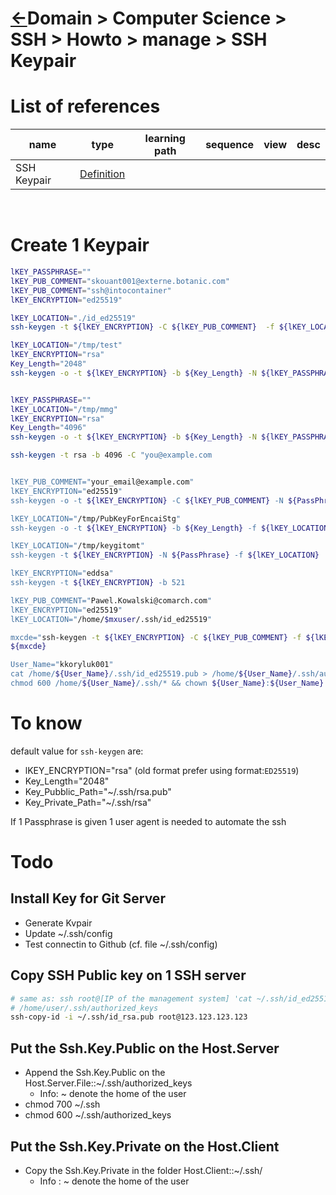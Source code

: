 <head><link rel="stylesheet" href="../../../md.css"/><script src="../../../md.js"></script></head>

[//]: #(Reference)
[Repo_Readme]:        ../list/object_list.md
[SshKeypair_Whatis]:  ../whatis/sshkeypair_whatis.md

# [&larr;][Repo_Readme]Domain > Computer Science > SSH > Howto > manage > SSH Keypair
# List of references
|name|type|learning path|sequence|view|desc|
|-|-|-|-|-|-|
|SSH Keypair|[Definition][SshKeypair_Whatis]|
<br>


# Create 1  Keypair
```bash
lKEY_PASSPHRASE=""
lKEY_PUB_COMMENT="skouant001@externe.botanic.com"
lKEY_PUB_COMMENT="ssh@intocontainer"
lKEY_ENCRYPTION="ed25519"

lKEY_LOCATION="./id_ed25519"
ssh-keygen -t ${lKEY_ENCRYPTION} -C ${lKEY_PUB_COMMENT}  -f ${lKEY_LOCATION} -N ${lKEY_PASSPHRASE}

lKEY_LOCATION="/tmp/test"
lKEY_ENCRYPTION="rsa"
Key_Length="2048"
ssh-keygen -o -t ${lKEY_ENCRYPTION} -b ${Key_Length} -N ${lKEY_PASSPHRASE} -f ${lKEY_LOCATION}


lKEY_PASSPHRASE=""
lKEY_LOCATION="/tmp/mmg"
lKEY_ENCRYPTION="rsa"
Key_Length="4096"
ssh-keygen -o -t ${lKEY_ENCRYPTION} -b ${Key_Length} -N ${lKEY_PASSPHRASE} -f ${lKEY_LOCATION}

ssh-keygen -t rsa -b 4096 -C "you@example.com


lKEY_PUB_COMMENT="your_email@example.com"
lKEY_ENCRYPTION="ed25519"
ssh-keygen -o -t ${lKEY_ENCRYPTION} -C ${lKEY_PUB_COMMENT} -N ${PassPhrase}

lKEY_LOCATION="/tmp/PubKeyForEncaiStg"
ssh-keygen -o -t ${lKEY_ENCRYPTION} -b ${Key_Length} -f ${lKEY_LOCATION} -N ${PassPhrase}

lKEY_LOCATION="/tmp/keygitomt"
ssh-keygen -t ${lKEY_ENCRYPTION} -N ${PassPhrase} -f ${lKEY_LOCATION}

lKEY_ENCRYPTION="eddsa"
ssh-keygen -t ${lKEY_ENCRYPTION} -b 521

lKEY_PUB_COMMENT="Pawel.Kowalski@comarch.com"
lKEY_ENCRYPTION="ed25519"
lKEY_LOCATION="/home/$mxuser/.ssh/id_ed25519"

mxcde="ssh-keygen -t ${lKEY_ENCRYPTION} -C ${lKEY_PUB_COMMENT} -f ${lKEY_LOCATION}"
${mxcde}

User_Name="kkoryluk001"
cat /home/${User_Name}/.ssh/id_ed25519.pub > /home/${User_Name}/.ssh/authorized_keys
chmod 600 /home/${User_Name}/.ssh/* && chown ${User_Name}:${User_Name} /home/${User_Name}/.ssh/*
```


# To know
default value for `ssh-keygen` are:
- lKEY_ENCRYPTION="rsa" (old format prefer using format:`ED25519`)
- Key_Length="2048"
- Key_Pubblic_Path="~/.ssh/rsa.pub"
- Key_Private_Path="~/.ssh/rsa"

If 1 Passphrase is given 1 user agent is needed to automate the ssh





# Todo
## Install Key for Git Server
- Generate Kvpair
- Update ~/.ssh/config
- Test connectin to Github (cf. file ~/.ssh/config)

## Copy SSH Public key on 1 SSH server
```bash
# same as: ssh root@[IP of the management system] 'cat ~/.ssh/id_ed25519.pub' | cat - >> ~/.ssh/authorized_keys
# /home/user/.ssh/authorized_keys
ssh-copy-id -i ~/.ssh/id_rsa.pub root@123.123.123.123
```


## Put the Ssh.Key.Public on the Host.Server
- Append the Ssh.Key.Public on the Host.Server.File::~/.ssh/authorized_keys
  - Info: ~ denote the home of the user
- chmod 700   ~/.ssh
- chmod 600   ~/.ssh/authorized_keys

## Put the Ssh.Key.Private on the Host.Client
- Copy the Ssh.Key.Private in the folder Host.Client::~/.ssh/
  - Info : ~ denote the home of the user 
